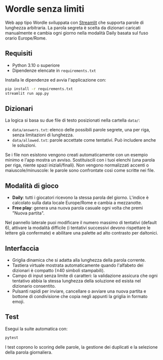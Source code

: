 # Wordle senza limiti

Web app tipo Wordle sviluppata con [Streamlit](https://streamlit.io) che supporta parole di lunghezza arbitraria. La parola segreta è scelta da dizionari caricati manualmente e cambia ogni giorno nella modalità Daily basata sul fuso orario Europe/Rome.

## Requisiti

- Python 3.10 o superiore
- Dipendenze elencate in `requirements.txt`

Installa le dipendenze ed avvia l'applicazione con:

```bash
pip install -r requirements.txt
streamlit run app.py
```

## Dizionari

La logica si basa su due file di testo posizionati nella cartella `data/`:

- `data/answers.txt`: elenco delle possibili parole segrete, una per riga, senza limitazioni di lunghezza.
- `data/allowed.txt`: parole accettate come tentativi. Può includere anche le soluzioni.

Se i file non esistono vengono creati automaticamente con un esempio minimo e l'app mostra un avviso. Sostituiscili con i tuoi elenchi (una parola per riga, niente spazi iniziali/finali). Non vengono normalizzati accenti o maiuscole/minuscole: le parole sono confrontate così come scritte nei file.

## Modalità di gioco

- **Daily**: tutti i giocatori ricevono la stessa parola del giorno. L'indice è calcolato sulla data locale Europe/Rome e cambia a mezzanotte.
- **Free play**: genera una nuova parola casuale ogni volta che premi "Nuova partita".

Nel pannello laterale puoi modificare il numero massimo di tentativi (default 6), attivare la modalità difficile (i tentativi successivi devono rispettare le lettere già confermate) e abilitare una palette ad alto contrasto per daltonici.

## Interfaccia

- Griglia dinamica che si adatta alla lunghezza della parola corrente.
- Tastiera virtuale mostrata automaticamente quando l'alfabeto dei dizionari è compatto (≤40 simboli stampabili).
- Campo di input senza limite di caratteri: la validazione assicura che ogni tentativo abbia la stessa lunghezza della soluzione ed esista nel dizionario consentito.
- Pulsanti rapidi per inviare, cancellare o avviare una nuova partita e bottone di condivisione che copia negli appunti la griglia in formato emoji.

## Test

Esegui la suite automatica con:

```bash
pytest
```

I test coprono lo scoring delle parole, la gestione dei duplicati e la selezione della parola giornaliera.
